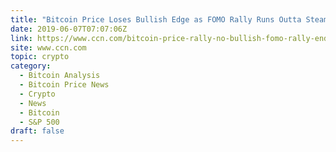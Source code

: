 ```yaml
---
title: "Bitcoin Price Loses Bullish Edge as FOMO Rally Runs Outta Steam"
date: 2019-06-07T07:07:06Z
link: https://www.ccn.com/bitcoin-price-rally-no-bullish-fomo-rally-ends?utm_medium=RSS&utm_source=hune
site: www.ccn.com
topic: crypto
category:
  - Bitcoin Analysis
  - Bitcoin Price News
  - Crypto
  - News
  - Bitcoin
  - S&P 500
draft: false
---
```

